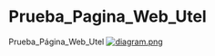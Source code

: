 # Prueba_Pagina_Web_Utel
Prueba_Página_Web_Utel
[![diagram.png](https://i.postimg.cc/VvCnDbc9/diagram.png)](https://postimg.cc/XBnrvqqX)
